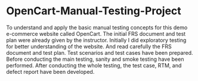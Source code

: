 # OpenCart-Manual-Testing-Project

To understand and apply the basic manual testing concepts for this demo e-commerce website called OpenCart. The initial FRS document and test plan were already given by the instructor.
Initially I did exploratory testing for better understanding of the website. And read carefully the FRS document and test plan.
Test scenarios and test cases have been prepared.
Before conducting the main testing, sanity and smoke testing have been performed.
After conducting the whole testing, the test case, RTM, and defect report have been developed.
